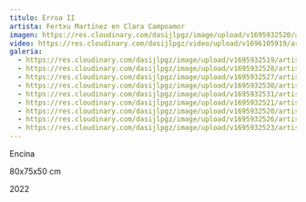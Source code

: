 ```yaml
---
titulo: Erroa II
artista: Fertxu Martínez en Clara Campoamor
imagen: https://res.cloudinary.com/dasijlpgz/image/upload/v1695932520/artistas/Fertxu%20Mart%C3%ADnez/Erroa%20II/P1070100.jpg
video: https://res.cloudinary.com/dasijlpgz/video/upload/v1696105919/artistas/Fertxu%20Mart%C3%ADnez/Erroa%20II/Sin_t%C3%ADtulo.mp4
galeria:
  - https://res.cloudinary.com/dasijlpgz/image/upload/v1695932519/artistas/Fertxu%20Mart%C3%ADnez/Erroa%20II/P1070095.jpg
  - https://res.cloudinary.com/dasijlpgz/image/upload/v1695932528/artistas/Fertxu%20Mart%C3%ADnez/Erroa%20II/P1070114.jpg
  - https://res.cloudinary.com/dasijlpgz/image/upload/v1695932527/artistas/Fertxu%20Mart%C3%ADnez/Erroa%20II/P1070109.jpg
  - https://res.cloudinary.com/dasijlpgz/image/upload/v1695932530/artistas/Fertxu%20Mart%C3%ADnez/Erroa%20II/P1070115.jpg
  - https://res.cloudinary.com/dasijlpgz/image/upload/v1695932531/artistas/Fertxu%20Mart%C3%ADnez/Erroa%20II/P1070118.jpg
  - https://res.cloudinary.com/dasijlpgz/image/upload/v1695932521/artistas/Fertxu%20Mart%C3%ADnez/Erroa%20II/P1070101.jpg
  - https://res.cloudinary.com/dasijlpgz/image/upload/v1695932520/artistas/Fertxu%20Mart%C3%ADnez/Erroa%20II/P1070100.jpg
  - https://res.cloudinary.com/dasijlpgz/image/upload/v1695932526/artistas/Fertxu%20Mart%C3%ADnez/Erroa%20II/P1070105.jpg
  - https://res.cloudinary.com/dasijlpgz/image/upload/v1695932523/artistas/Fertxu%20Mart%C3%ADnez/Erroa%20II/P1070102.jpg
---
```

E﻿ncina

8﻿0x75x50 cm

2﻿022